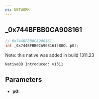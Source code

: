 ```yaml
---
ns: NETWORK
---
```

## _0x744BFBB0CA908161

```c
// 0x744BFBB0CA908161
int _0x744BFBB0CA908161(BOOL p0);
```

Note: this native was added in build 1311.23

```
NativeDB Introduced: v1311
```

## Parameters
* **p0**:
